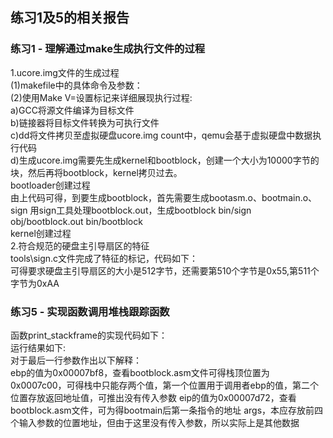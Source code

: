## 练习1及5的相关报告

### 练习1 - 理解通过make生成执行文件的过程

1.ucore.img文件的生成过程<br>
(1)makefile中的具体命令及参数：<br>
(2)使用Make V=设置标记来详细展现执行过程:<br>
  a)GCC将源文件编译为目标文件<br>
  b)链接器将目标文件转换为可执行文件<br>
  c)dd将文件拷贝至虚拟硬盘ucore.img count中，qemu会基于虚拟硬盘中数据执行代码<br>
  d)生成ucore.img需要先生成kernel和bootblock，创建一个大小为10000字节的块，然后再将bootblock，kernel拷贝过去。<br>
bootloader创建过程<br>
由上代码可得，到要生成bootblock，首先需要生成bootasm.o、bootmain.o、sign
用sign工具处理bootblock.out，生成bootblock
bin/sign obj/bootblock.out bin/bootblock<br>
kernel创建过程<br>
2.符合规范的硬盘主引导扇区的特征<br>
tools\sign.c文件完成了特征的标记，代码如下：<br>
可得要求硬盘主引导扇区的大小是512字节，还需要第510个字节是0x55,第511个字节为0xAA<br>


### 练习5 - 实现函数调用堆栈跟踪函数<br>
函数print_stackframe的实现代码如下：<br>
运行结果如下:<br>
对于最后一行参数作出以下解释：<br>
ebp的值为0x00007bf8，查看bootblock.asm文件可得栈顶位置为0x0007c00，可得栈中只能存两个值，第一个位置用于调用者ebp的值，第二个位置存放返回地址值，可推出没有传入参数
eip的值为0x00007d72，查看bootblock.asm文件，可为得bootmain后第一条指令的地址
args，本应存放前四个输入参数的位置地址，但由于这里没有传入参数，所以实际上是其他数据
